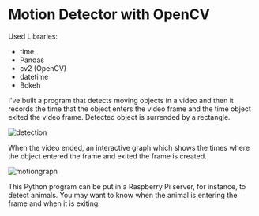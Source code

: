 # Motion Detector with OpenCV
 
 Used Libraries: 
* time 
* Pandas 
* cv2 (OpenCV)
* datetime
* Bokeh

I've built a program that detects moving objects in a video and then it records the time that the object enters the video frame and the time object exited the video frame. Detected object is surrended by a rectangle. 

![detection](https://user-images.githubusercontent.com/78566362/111184499-15279f80-85c2-11eb-861a-8297bac653fb.jpg)

When the video ended, an interactive graph which shows the times where the object entered the frame and exited the frame is created. 

![motiongraph](https://user-images.githubusercontent.com/78566362/111184504-1658cc80-85c2-11eb-859b-c7920d5f5d9d.jpg)

This Python program can be put in a Raspberry Pi server, for instance, to detect animals. You may want to know when the animal is entering the frame and when it is exiting.  
